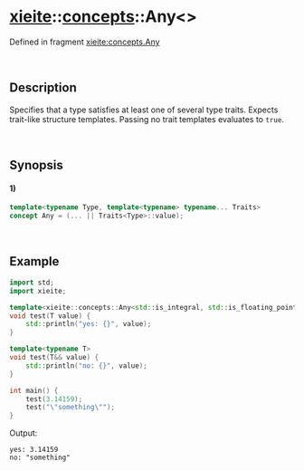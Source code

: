 # [xieite](../../xieite.md)\:\:[concepts](../../concepts.md)\:\:Any\<\>
Defined in fragment [xieite:concepts.Any](../../../src/concepts/any.cpp)

&nbsp;

## Description
Specifies that a type satisfies at least one of several type traits. Expects trait-like structure templates. Passing no trait templates evaluates to `true`.

&nbsp;

## Synopsis
#### 1)
```cpp
template<typename Type, template<typename> typename... Traits>
concept Any = (... || Traits<Type>::value);
```

&nbsp;

## Example
```cpp
import std;
import xieite;

template<xieite::concepts::Any<std::is_integral, std::is_floating_point> T>
void test(T value) {
    std::println("yes: {}", value);
}

template<typename T>
void test(T&& value) {
    std::println("no: {}", value);
}

int main() {
    test(3.14159);
    test("\"something\"");
}
```
Output:
```
yes: 3.14159
no: "something"
```
